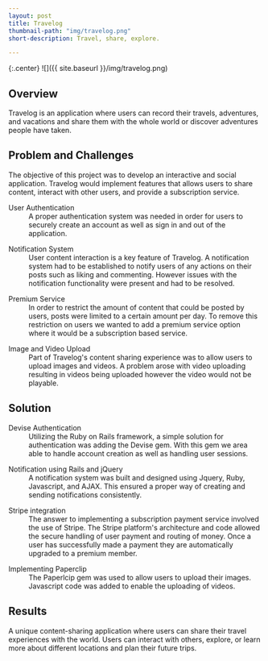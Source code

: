 ```yaml
---
layout: post
title: Travelog
thumbnail-path: "img/travelog.png"
short-description: Travel, share, explore.

---
```


{:.center}
![]({{ site.baseurl }}/img/travelog.png)

## Overview

Travelog is an application where users can record their travels, adventures, and vacations and share them with the whole world or discover adventures people have taken.

## Problem and Challenges

The objective of this project was to develop an interactive and social application. Travelog would implement features that allows users to share content, interact with other users, and provide a subscription service.

<div class="col-all">
  <dl>
      <dt class="heading">User Authentication</dt>
        <dd class="col-info">
          A proper authentication system was needed in order for users to securely create an account as well as sign in and out of the application.  
        </dd>
  </dl>
  <dl>
      <dt class="heading">Notification System</dt>
        <dd class="col-info">
          User content interaction is a key feature of Travelog. A notification system had to be established to notify users of any actions on their posts such as liking and commenting. However issues with the notification functionality were present and had to be resolved.  
        </dd>
  </dl>
</div>
<div class="col-all">
  <dl>
      <dt class="heading">Premium Service</dt>
        <dd class="col-info">
          In order to restrict the amount of content that could be posted by users, posts were limited to a certain amount per day. To remove this restriction on users we wanted to add a premium service option where it would be a subscription based service.
        </dd>
  </dl>
  <dl>
      <dt class="heading">Image and Video Upload</dt>
        <dd class="col-info">
          Part of Travelog's content sharing experience was to allow users to upload images and videos. A problem arose with video uploading resulting in videos being uploaded however the video would not be playable.
        </dd>
  </dl>
</div>

## Solution

<div class="col-all">
  <dl>
      <dt class="heading">Devise Authentication</dt>
        <dd class="col-info">
          Utilizing the Ruby on Rails framework, a simple solution for authentication was adding the Devise gem. With this gem we area able to handle account creation as well as handling user sessions.  
        </dd>
  </dl>
  <dl>
      <dt class="heading">Notification using Rails and jQuery</dt>
        <dd class="col-info">
          A notification system was built and designed using Jquery, Ruby, Javascript, and AJAX. This ensured a proper way of creating and sending notifications consistently.
        </dd>
  </dl>
</div>
<div class="col-all">
  <dl>
      <dt class="heading">Stripe integration</dt>
        <dd class="col-info">
          The answer to implementing a subscription payment service involved the use of Stripe. The Stripe platform's architecture and code allowed the secure handling of user payment and routing of money. Once a user has successfully made a payment they are automatically upgraded to a premium member.  
        </dd>
  </dl>
  <dl>
      <dt class="heading">Implementing Paperclip</dt>
        <dd class="col-info">
          The Paperlcip gem was used to allow users to upload their images. Javascript code was added to enable the uploading of videos.  
        </dd>
  </dl>
</div>

## Results

A unique content-sharing application where users can share their travel experiences with the world.  Users can interact with others, explore, or learn more about different locations and plan their future trips.  
